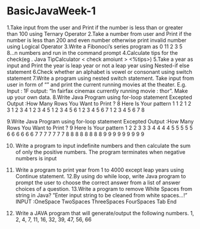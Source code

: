 # BasicJavaWeek-1
1.Take input from the user and Print if the number is less than or greater than 100 using Ternary Operator 
2.Take a number from user and Print if the number is less than 200 and even number otherwise print invalid number using Logical Operator
3.Write a Fibonoci’s series program as 0 11 2 3 5 8...n numbers and run in the command prompt
4.Calculate tips for the check(eg . Java TipCalculator < check amoiunt >  <%tips>)
5.Take a year as input and Print the year is leap year or not a leap year using Nested-if else statement
6.Check whether an alphabet is vowel or consonant using switch statement
7.Write a program using nested switch statement. Take input from user in form of “<theaterid><location>” and print the current running movies at the theater. E.g.
Input : 1F output: “In fairfax cinemax currently running movie : thor”. Make up your own data.
8.Write Java Program using for-loop statement
Excepted Output :How Many Rows You Want to Print ?
              8
Here Is Your pattern
         1
        1 2
       1 2 3
      1 2 3 4
     1 2 3 4 5
    1 2 3 4 5 6
   1 2 3 4 5 6 7
  1 2 3 4 5 6 7 8
  
9.Write Java Program using for-loop statement
Excepted Output :How Many Rows You Want to Print ?
                             9
Here Is Your pattern
         1
        2 2
       3 3 3
      4 4 4 4
     5 5 5 5 5
    6 6 6 6 6 6
   7 7 7 7 7 7 7
  8 8 8 8 8 8 8 8
 9 9 9 9 9 9 9 9 9

10. Write a program to input indefinite numbers and then calculate the sum of only the positive numbers. The program terminates when negative numbers is input
11. Write a program to print year from 1 to 4000 except leap years  using Continue statement.
12.By using do while loop, write Java program to prompt the user to choose the correct answer from a list of answer choices of a question.
13.Write a program to remove White Spaces from string in Java?
”Enter input string to be cleaned from white spaces...!”
INPUT :OneSpace TwoSpaces  ThreeSpaces   FourSpaces    Tab        End

14. Write a JAVA program that will generate/output the following numbers.
1, 2, 4, 7, 11, 16, 32, 39, 47, 56, 66


